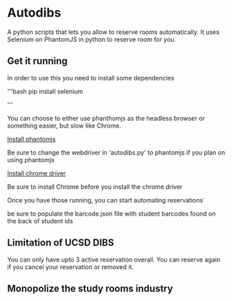 # Autodibs #

A python scripts that lets you allow to reserve rooms automatically.
It uses Selenium on PhantomJS in python to reserve room for you.

## Get it running ##

In order to use this you need to install some dependencies

'''bash
	pip install selenium

'''

You can choose to either use phanthomjs as the headless browser or something
easier, but slow like Chrome. 

[Install phantomjs](http://phantomjs.org/build.html)

Be sure to change the webdriver in 'autodibs.py' to phantomjs if you
plan on using phantomjs

[Install chrome driver](https://sites.google.com/a/chromium.org/chromedriver/getting-started)

Be sure to install Chrome before you install the chrome driver

Once you have those running, you can start automating reservations`

be sure to populate the barcode.json file with student barcodes found 
on the back of student ids

## Limitation of UCSD DIBS ##

You can only have upto 3 active reservation overall. You can reserve again 
if you cancel your reservation or removed it.

## Monopolize the study rooms industry ##